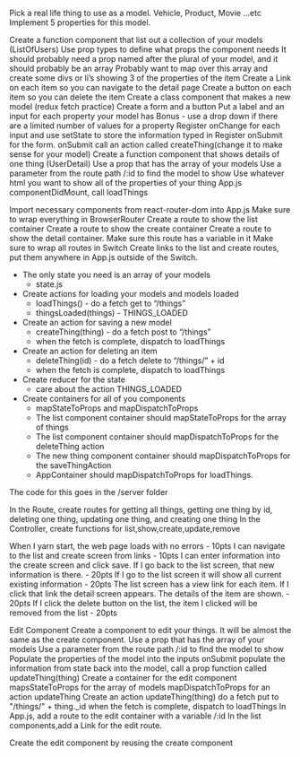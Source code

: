 <!-- Setup -->
<!-- npm install, npm start -->
<!-- Don’t use this readme to figure out what code to type -->
<!-- Use all other projects we have done as code examples -->
Pick a real life thing to use as a model. Vehicle, Product, Movie …etc
Implement 5 properties for this model.
<!-- Make sure if you are on a windows machine you remove the single quotes from package.json -->


<!-- Client -->
<!-- Client code goes in client/src -->


<!-- React -->
Create a function component that list out a collection of your models (ListOfUsers)
Use prop types to define what props the component needs
It should probably need a prop named after the plural of your model, and it should probably be an array
Probably want to map over this array and create some divs or li’s showing 3 of the properties of the item
Create a Link on each item so you can navigate to the detail page
Create a button on each item so you can delete the item
Create a class component that makes a new model (redux fetch practice)
Create a form and a button
Put a label and an input for each property your model has
Bonus - use a drop down if there are a limited number of values for a property
Register onChange for each input and use setState to store the information typed in
Register onSubmit for the form.
onSubmit call an action called createThing(change it to make sense for your model)
Create a function component that shows details of one thing (UserDetail)
Use a prop that has the array of your models
Use a parameter from the route path /:id to find the model to show
Use whatever html you want to show all of the properties of your thing
App.js
componentDidMount, call loadThings



<!-- React Router -->
Import necessary components from react-router-dom into App.js
Make sure to wrap everything in BrowserRouter
Create a route to show the list container
Create a route to show the create container
Create a route to show the detail container. Make sure this route has a variable in it
Make sure to wrap all routes in Switch
Create links to the list and create routes, put them anywhere in App.js outside of the Switch.


<!-- Redux -->
* The only state you need is an array of your models
    * state.js
* Create actions for loading your models and models loaded
    * loadThings() - do a fetch get to “/things”
    * thingsLoaded(things) - THINGS_LOADED
* Create an action for saving a new model
    * createThing(thing) - do a fetch post to “/things”
    * when the fetch is complete, dispatch to loadThings
* Create an action for deleting an item
    * deleteThing(id) - do a fetch delete to “/things/” + id
    * when the fetch is complete, dispatch to loadThings
* Create reducer for the state
    * care about the action THINGS_LOADED
* Create containers for all of you components
    * mapStateToProps and mapDispatchToProps
    * The list component container should mapStateToProps for the array of things
    * The list component container should mapDispatchToProps for the deleteThing action
    * The new thing component container should mapDispatchToProps for the saveThingAction
    * AppContainer should mapDispatchToProps for loadThings.



<!-- Server - use advanced-express-practice as an example -->
The code for this goes in the /server folder
<!-- Use express to create a server listening on port 3001 -->
<!-- Use mongoose to connect to a MongoDB database called “checkpoint2” -->
<!-- Create a Model for your thing -->
<!-- Create a Route and Controller for your thing -->
In the Route, create routes for getting all things, getting one thing by id, deleting one thing, updating one thing, and creating one thing
In the Controller, create functions for list,show,create,update,remove



<!-- Points -->
When I yarn start, the web page loads with no errors - 10pts
I can navigate to the list and create screen from links - 10pts
I can enter information into the create screen and click save. If I go back to the list screen, that new information is there. - 20pts
If I go to the list screen it will show all current existing information - 20pts
The list screen has a view link for each item. If I click that link the detail screen appears. The details of the item are shown. - 20pts
If I click the delete button on the list, the item I clicked will be removed from the list - 20pts



<!-- Extra Credit -->
Edit Component
Create a component to edit your things. It will be almost the same as the create component.
Use a prop that has the array of your models
Use a parameter from the route path /:id to find the model to show
Populate the properties of the model into the inputs
onSubmit populate the information from state back into the model, call a prop function called updateThing(thing)
Create a container for the edit component
mapsStateToProps for the array of models
mapDispatchToProps for an action updateThing
Create an action updateThing(thing)
do a fetch put to "/things/" + thing._id
when the fetch is complete, dispatch to loadThings
In App.js, add a route to the edit container with a variable /:id
In the list components,add a Link for the edit route.



<!-- Bonus -->
Create the edit component by reusing the create component